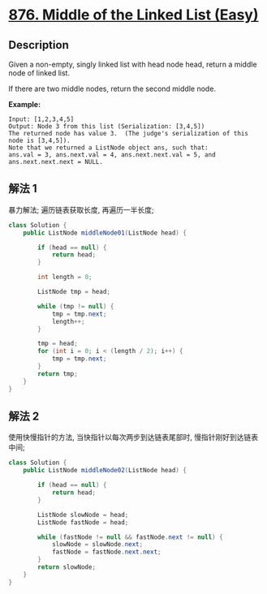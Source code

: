 # [876. Middle of the Linked List (Easy)](https://leetcode.com/problems/middle-of-the-linked-list/)

## Description


Given a non-empty, singly linked list with head node head, return a middle node of linked list.

If there are two middle nodes, return the second middle node.

**Example:**

```
Input: [1,2,3,4,5]
Output: Node 3 from this list (Serialization: [3,4,5])
The returned node has value 3.  (The judge's serialization of this node is [3,4,5]).
Note that we returned a ListNode object ans, such that:
ans.val = 3, ans.next.val = 4, ans.next.next.val = 5, and ans.next.next.next = NULL.
```


## 解法 1

暴力解法; 遍历链表获取长度, 再遍历一半长度;
```java
class Solution {
    public ListNode middleNode01(ListNode head) {

        if (head == null) {
            return head;
        }

        int length = 0;

        ListNode tmp = head;

        while (tmp != null) {
            tmp = tmp.next;
            length++;
        }

        tmp = head;
        for (int i = 0; i < (length / 2); i++) {
            tmp = tmp.next;
        }
        return tmp;
    }
}


```

## 解法 2

使用快慢指针的方法, 当快指针以每次两步到达链表尾部时, 慢指针刚好到达链表中间;
```java
class Solution {
    public ListNode middleNode02(ListNode head) {

        if (head == null) {
            return head;
        }

        ListNode slowNode = head;
        ListNode fastNode = head;

        while (fastNode != null && fastNode.next != null) {
            slowNode = slowNode.next;
            fastNode = fastNode.next.next;
        }
        return slowNode;
    }
}
```
